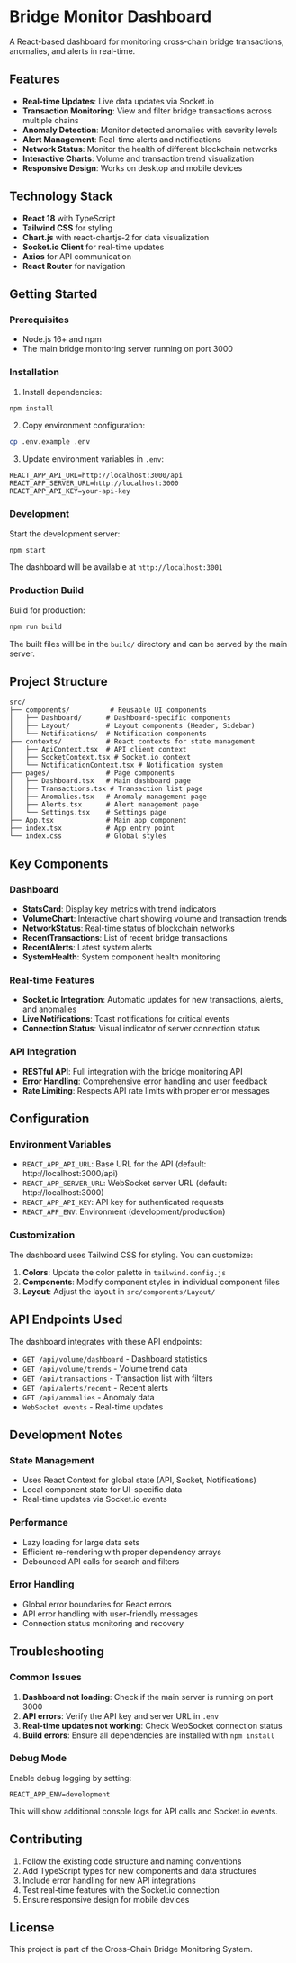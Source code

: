 # Bridge Monitor Dashboard

A React-based dashboard for monitoring cross-chain bridge transactions, anomalies, and alerts in real-time.

## Features

- **Real-time Updates**: Live data updates via Socket.io
- **Transaction Monitoring**: View and filter bridge transactions across multiple chains
- **Anomaly Detection**: Monitor detected anomalies with severity levels
- **Alert Management**: Real-time alerts and notifications
- **Network Status**: Monitor the health of different blockchain networks
- **Interactive Charts**: Volume and transaction trend visualization
- **Responsive Design**: Works on desktop and mobile devices

## Technology Stack

- **React 18** with TypeScript
- **Tailwind CSS** for styling
- **Chart.js** with react-chartjs-2 for data visualization
- **Socket.io Client** for real-time updates
- **Axios** for API communication
- **React Router** for navigation

## Getting Started

### Prerequisites

- Node.js 16+ and npm
- The main bridge monitoring server running on port 3000

### Installation

1. Install dependencies:
```bash
npm install
```

2. Copy environment configuration:
```bash
cp .env.example .env
```

3. Update environment variables in `.env`:
```env
REACT_APP_API_URL=http://localhost:3000/api
REACT_APP_SERVER_URL=http://localhost:3000
REACT_APP_API_KEY=your-api-key
```

### Development

Start the development server:
```bash
npm start
```

The dashboard will be available at `http://localhost:3001`

### Production Build

Build for production:
```bash
npm run build
```

The built files will be in the `build/` directory and can be served by the main server.

## Project Structure

```
src/
├── components/          # Reusable UI components
│   ├── Dashboard/      # Dashboard-specific components
│   ├── Layout/         # Layout components (Header, Sidebar)
│   └── Notifications/  # Notification components
├── contexts/           # React contexts for state management
│   ├── ApiContext.tsx  # API client context
│   ├── SocketContext.tsx # Socket.io context
│   └── NotificationContext.tsx # Notification system
├── pages/              # Page components
│   ├── Dashboard.tsx   # Main dashboard page
│   ├── Transactions.tsx # Transaction list page
│   ├── Anomalies.tsx   # Anomaly management page
│   ├── Alerts.tsx      # Alert management page
│   └── Settings.tsx    # Settings page
├── App.tsx             # Main app component
├── index.tsx           # App entry point
└── index.css           # Global styles
```

## Key Components

### Dashboard
- **StatsCard**: Display key metrics with trend indicators
- **VolumeChart**: Interactive chart showing volume and transaction trends
- **NetworkStatus**: Real-time status of blockchain networks
- **RecentTransactions**: List of recent bridge transactions
- **RecentAlerts**: Latest system alerts
- **SystemHealth**: System component health monitoring

### Real-time Features
- **Socket.io Integration**: Automatic updates for new transactions, alerts, and anomalies
- **Live Notifications**: Toast notifications for critical events
- **Connection Status**: Visual indicator of server connection status

### API Integration
- **RESTful API**: Full integration with the bridge monitoring API
- **Error Handling**: Comprehensive error handling and user feedback
- **Rate Limiting**: Respects API rate limits with proper error messages

## Configuration

### Environment Variables

- `REACT_APP_API_URL`: Base URL for the API (default: http://localhost:3000/api)
- `REACT_APP_SERVER_URL`: WebSocket server URL (default: http://localhost:3000)
- `REACT_APP_API_KEY`: API key for authenticated requests
- `REACT_APP_ENV`: Environment (development/production)

### Customization

The dashboard uses Tailwind CSS for styling. You can customize:

1. **Colors**: Update the color palette in `tailwind.config.js`
2. **Components**: Modify component styles in individual component files
3. **Layout**: Adjust the layout in `src/components/Layout/`

## API Endpoints Used

The dashboard integrates with these API endpoints:

- `GET /api/volume/dashboard` - Dashboard statistics
- `GET /api/volume/trends` - Volume trend data
- `GET /api/transactions` - Transaction list with filters
- `GET /api/alerts/recent` - Recent alerts
- `GET /api/anomalies` - Anomaly data
- `WebSocket events` - Real-time updates

## Development Notes

### State Management
- Uses React Context for global state (API, Socket, Notifications)
- Local component state for UI-specific data
- Real-time updates via Socket.io events

### Performance
- Lazy loading for large data sets
- Efficient re-rendering with proper dependency arrays
- Debounced API calls for search and filters

### Error Handling
- Global error boundaries for React errors
- API error handling with user-friendly messages
- Connection status monitoring and recovery

## Troubleshooting

### Common Issues

1. **Dashboard not loading**: Check if the main server is running on port 3000
2. **API errors**: Verify the API key and server URL in `.env`
3. **Real-time updates not working**: Check WebSocket connection status
4. **Build errors**: Ensure all dependencies are installed with `npm install`

### Debug Mode

Enable debug logging by setting:
```env
REACT_APP_ENV=development
```

This will show additional console logs for API calls and Socket.io events.

## Contributing

1. Follow the existing code structure and naming conventions
2. Add TypeScript types for new components and data structures
3. Include error handling for new API integrations
4. Test real-time features with the Socket.io connection
5. Ensure responsive design for mobile devices

## License

This project is part of the Cross-Chain Bridge Monitoring System.
